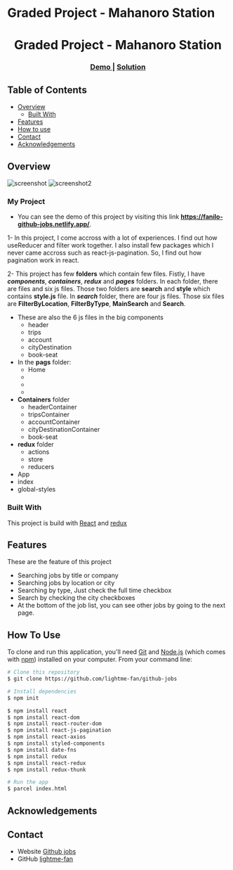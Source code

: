 # Graded Project - Mahanoro Station

<h1 align="center">Graded Project - Mahanoro Station</h1>

<div align="center">
  <h3>
    <a href="https://fanilo-github-jobs.netlify.app/">
      Demo
    </a>
    <span> | </span>
    <a href="https://github.com/lightme-fan/mahanoro-station">
      Solution
    </a>
  </h3>
</div>

<!-- TABLE OF CONTENTS -->

## Table of Contents

-   [Overview](#overview)
    -   [Built With](#built-with)
-   [Features](#features)
-   [How to use](#how-to-use)
-   [Contact](#contact)
-   [Acknowledgements](#acknowledgements)

<!-- OVERVIEW -->

## Overview

![screenshot](./assets/screeshot.png)
![screenshot2](./assets/screenshot2.png)

### My Project

- You can see the demo of this project by visiting this link **https://fanilo-github-jobs.netlify.app/**.

1- In this project, I come accross with a lot of experiences. I find out how useReducer and filter work together. I also install few packages which I never came accross such as react-js-pagination. So, I find out how pagination work in react.

2- This project has few **folders** which contain few files. Fistly, I have ***components***, ***containers***, ***redux*** and ***pages*** folders. In each folder, there are files and six js files. Those two folders are **search** and **style** which contains **style.js** file. In ***search*** folder, there are four js files. Those six files are **FilterByLocation**, **FilterByType**, **MainSearch** and **Search**.

- These are also the 6 js files in the big components
  - header
  - trips
  - account
  - cityDestination
  - book-seat
- In the **pags** folder:
  - Home
  - 
  - 
  - 
- **Containers** folder
  - headerContainer
  - tripsContainer
  - accountContainer
  - cityDestinationContainer
  - book-seat
- **redux** folder
  - actions
  - store
  - reducers
 - App
 - index
 - global-styles
### Built With
This project is build with [React](https://reactjs.org/) and [redux](https://redux.js.org/)

## Features
These are the feature of this project

- Searching jobs by title or company
- Searching jobs by location or city
- Searching by type, Just check the full time checkbox
- Search by checking the city checkboxes
- At the bottom of the job list, you can see other jobs by going to the next page.

## How To Use

To clone and run this application, you'll need [Git](https://git-scm.com) and [Node.js](https://nodejs.org/en/download/) (which comes with [npm](http://npmjs.com)) installed on your computer. From your command line:

```bash
# Clone this repository
$ git clone https://github.com/lightme-fan/github-jobs

# Install dependencies
$ npm init

$ npm install react
$ npm install react-dom
$ npm install react-router-dom
$ npm install react-js-pagination
$ npm install react-axios
$ npm install styled-components
$ npm install date-fns
$ npm install redux
$ npm install react-redux
$ npm install redux-thunk

# Run the app
$ parcel index.html
```

## Acknowledgements

<!-- This section should list any articles or add-ons/plugins that helps you to complete the project. This is optional but it will help you in the future. For example: -->

## Contact

-   Website [Github jobs](https://fanilo-github-jobs.netlify.app/)
-   GitHub [lightme-fan](https://github.com/lightme-fan/mahanoro-station)

